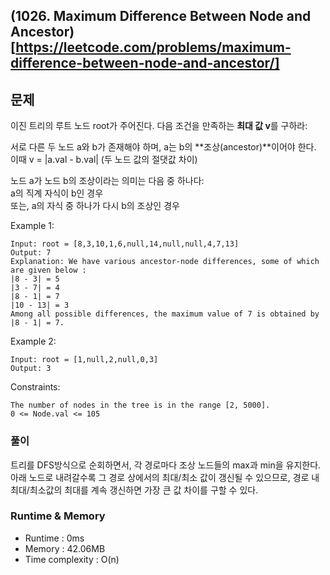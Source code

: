 (1026. Maximum Difference Between Node and Ancestor)[https://leetcode.com/problems/maximum-difference-between-node-and-ancestor/]
---

## 문제
이진 트리의 루트 노드 root가 주어진다.
다음 조건을 만족하는 **최대 값 v**를 구하라:

서로 다른 두 노드 a와 b가 존재해야 하며, a는 b의 **조상(ancestor)**이어야 한다.<br>
이때 v = |a.val - b.val| (두 노드 값의 절댓값 차이)

노드 a가 노드 b의 조상이라는 의미는 다음 중 하나다:<br>
a의 직계 자식이 b인 경우<br>
또는, a의 자식 중 하나가 다시 b의 조상인 경우

Example 1:
```
Input: root = [8,3,10,1,6,null,14,null,null,4,7,13]
Output: 7
Explanation: We have various ancestor-node differences, some of which are given below :
|8 - 3| = 5
|3 - 7| = 4
|8 - 1| = 7
|10 - 13| = 3
Among all possible differences, the maximum value of 7 is obtained by |8 - 1| = 7.
```
Example 2:
```
Input: root = [1,null,2,null,0,3]
Output: 3
``` 

Constraints:
```
The number of nodes in the tree is in the range [2, 5000].
0 <= Node.val <= 105
```

### 풀이
트리를 DFS방식으로 순회하면서, 각 경로마다 조상 노드들의 max과 min을 유지한다.
아래 노드로 내려갈수록 그 경로 상에서의 최대/최소 값이 갱신될 수 있으므로,  경로 내 최대/최소값의 최대를 계속 갱신하면 가장 큰 값 차이를 구할 수 있다.

### Runtime & Memory
- Runtime
    : 0ms
- Memory
    : 42.06MB
- Time complexity
    : O(n)